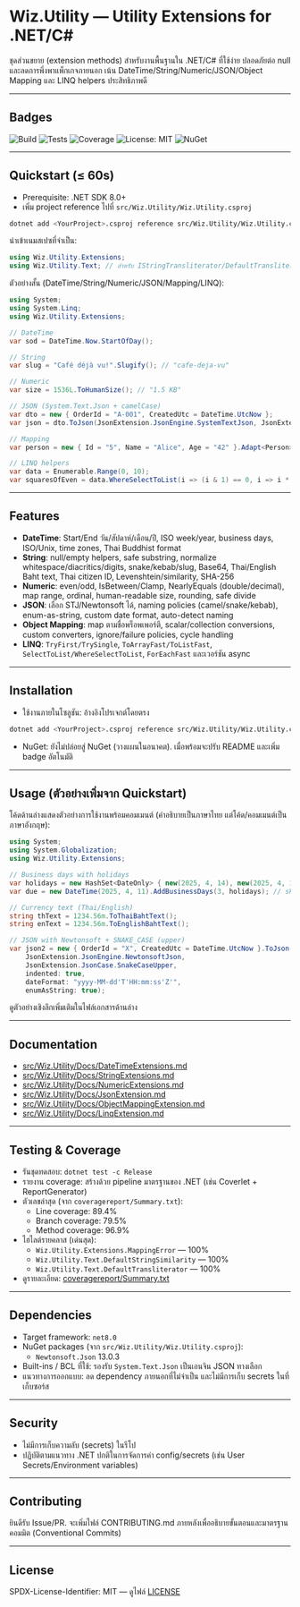 # Wiz.Utility — Utility Extensions for .NET/C#

ชุดส่วนขยาย (extension methods) สำหรับงานพื้นฐานใน .NET/C# ที่ใช้ง่าย ปลอดภัยต่อ null และลดการพึ่งพาแพ็กเกจภายนอก เน้น DateTime/String/Numeric/JSON/Object Mapping และ LINQ helpers ประสิทธิภาพดี

---

## Badges

![Build](https://img.shields.io/badge/build-passing-brightgreen.svg)
![Tests](https://img.shields.io/badge/tests-passing-brightgreen.svg)
![Coverage](https://img.shields.io/badge/coverage-89.4%25-blue.svg)
![License: MIT](https://img.shields.io/badge/license-MIT-yellow.svg)
![NuGet](https://img.shields.io/badge/nuget-soon-blueviolet.svg)

---

## Quickstart (≤ 60s)

- Prerequisite: .NET SDK 8.0+
- เพิ่ม project reference ไปที่ `src/Wiz.Utility/Wiz.Utility.csproj`

```bash
dotnet add <YourProject>.csproj reference src/Wiz.Utility/Wiz.Utility.csproj
```

นำเข้าเนมสเปซที่จำเป็น:

```csharp
using Wiz.Utility.Extensions;
using Wiz.Utility.Text; // สำหรับ IStringTransliterator/DefaultTransliterator
```

ตัวอย่างสั้น (DateTime/String/Numeric/JSON/Mapping/LINQ):

```csharp
using System;
using System.Linq;
using Wiz.Utility.Extensions;

// DateTime
var sod = DateTime.Now.StartOfDay();

// String
var slug = "Café déjà vu!".Slugify(); // "cafe-deja-vu"

// Numeric
var size = 1536L.ToHumanSize(); // "1.5 KB"

// JSON (System.Text.Json + camelCase)
var dto = new { OrderId = "A-001", CreatedUtc = DateTime.UtcNow };
var json = dto.ToJson(JsonExtension.JsonEngine.SystemTextJson, JsonExtension.JsonCase.CamelCase, indented: false, dateFormat: "yyyy-MM-dd'T'HH:mm:ss'Z'", enumAsString: true);

// Mapping
var person = new { Id = "5", Name = "Alice", Age = "42" }.Adapt<Person>();

// LINQ helpers
var data = Enumerable.Range(0, 10);
var squaresOfEven = data.WhereSelectToList(i => (i & 1) == 0, i => i * i);
```

---

## Features

- __DateTime__: Start/End วัน/สัปดาห์/เดือน/ปี, ISO week/year, business days, ISO/Unix, time zones, Thai Buddhist format
- __String__: null/empty helpers, safe substring, normalize whitespace/diacritics/digits, snake/kebab/slug, Base64, Thai/English Baht text, Thai citizen ID, Levenshtein/similarity, SHA-256
- __Numeric__: even/odd, IsBetween/Clamp, NearlyEquals (double/decimal), map range, ordinal, human-readable size, rounding, safe divide
- __JSON__: เลือก STJ/Newtonsoft ได้, naming policies (camel/snake/kebab), enum-as-string, custom date format, auto-detect naming
- __Object Mapping__: map ตามชื่อพร็อพเพอร์ตี, scalar/collection conversions, custom converters, ignore/failure policies, cycle handling
- __LINQ__: `TryFirst/TrySingle`, `ToArrayFast/ToListFast`, `SelectToList/WhereSelectToList`, `ForEachFast` และเวอร์ชัน async

---

## Installation

- ใช้งานภายในโซลูชัน: อ้างอิงโปรเจกต์โดยตรง

```bash
dotnet add <YourProject>.csproj reference src/Wiz.Utility/Wiz.Utility.csproj
```

- NuGet: ยังไม่ปล่อยสู่ NuGet (วางแผนในอนาคต). เมื่อพร้อมจะปรับ README และเพิ่ม badge อัตโนมัติ

---

## Usage (ตัวอย่างเพิ่มจาก Quickstart)

โค้ดด้านล่างแสดงตัวอย่างการใช้งานพร้อมคอมเมนต์ (คำอธิบายเป็นภาษาไทย แต่โค้ด/คอมเมนต์เป็นภาษาอังกฤษ):

```csharp
using System;
using System.Globalization;
using Wiz.Utility.Extensions;

// Business days with holidays
var holidays = new HashSet<DateOnly> { new(2025, 4, 14), new(2025, 4, 15) };
var due = new DateTime(2025, 4, 11).AddBusinessDays(3, holidays); // skip Thai New Year

// Currency text (Thai/English)
string thText = 1234.56m.ToThaiBahtText();
string enText = 1234.56m.ToEnglishBahtText();

// JSON with Newtonsoft + SNAKE_CASE (upper)
var json2 = new { OrderId = "X", CreatedUtc = DateTime.UtcNow }.ToJson(
    JsonExtension.JsonEngine.NewtonsoftJson,
    JsonExtension.JsonCase.SnakeCaseUpper,
    indented: true,
    dateFormat: "yyyy-MM-dd'T'HH:mm:ss'Z'",
    enumAsString: true);
```

ดูตัวอย่างเชิงลึกเพิ่มเติมในไฟล์เอกสารด้านล่าง

---

## Documentation

- [src/Wiz.Utility/Docs/DateTimeExtensions.md](src/Wiz.Utility/Docs/DateTimeExtensions.md)
- [src/Wiz.Utility/Docs/StringExtensions.md](src/Wiz.Utility/Docs/StringExtensions.md)
- [src/Wiz.Utility/Docs/NumericExtensions.md](src/Wiz.Utility/Docs/NumericExtensions.md)
- [src/Wiz.Utility/Docs/JsonExtension.md](src/Wiz.Utility/Docs/JsonExtension.md)
- [src/Wiz.Utility/Docs/ObjectMappingExtension.md](src/Wiz.Utility/Docs/ObjectMappingExtension.md)
- [src/Wiz.Utility/Docs/LinqExtension.md](src/Wiz.Utility/Docs/LinqExtension.md)

---

## Testing & Coverage

- รันชุดทดสอบ: `dotnet test -c Release`
- รายงาน coverage: สร้างด้วย pipeline มาตรฐานของ .NET (เช่น Coverlet + ReportGenerator)
- ตัวเลขล่าสุด (จาก `coveragereport/Summary.txt`):
  - Line coverage: 89.4%
  - Branch coverage: 79.5%
  - Method coverage: 96.9%
- ไฮไลต์รายคลาส (เด่นสุด):
  - `Wiz.Utility.Extensions.MappingError` — 100%
  - `Wiz.Utility.Text.DefaultStringSimilarity` — 100%
  - `Wiz.Utility.Text.DefaultTransliterator` — 100%
- ดูรายละเอียด: [coveragereport/Summary.txt](coveragereport/Summary.txt)

---

## Dependencies

- Target framework: `net8.0`
- NuGet packages (จาก `src/Wiz.Utility/Wiz.Utility.csproj`):
  - `Newtonsoft.Json` 13.0.3
- Built-ins / BCL ที่ใช้: รองรับ `System.Text.Json` เป็นเอนจิน JSON ทางเลือก
- แนวทางการออกแบบ: ลด dependency ภายนอกที่ไม่จำเป็น และไม่มีการเก็บ secrets ในที่เก็บซอร์ส

---

## Security

- ไม่มีการเก็บความลับ (secrets) ในรีโป
- ปฏิบัติตามแนวทาง .NET ปกติในการจัดการค่า config/secrets (เช่น User Secrets/Environment variables)

---

## Contributing

ยินดีรับ Issue/PR. จะเพิ่มไฟล์ CONTRIBUTING.md ภายหลังเพื่ออธิบายขั้นตอนและมาตรฐานคอมมิต (Conventional Commits)

---

## License

SPDX-License-Identifier: MIT — ดูไฟล์ [LICENSE](LICENSE)
